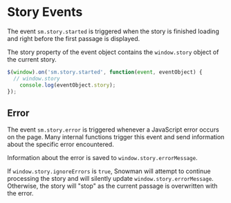 # Story Events

The event `sm.story.started` is triggered when the story is finished loading and right before the first passage is displayed.

The story property of the event object contains the `window.story` object of the current story.

```javascript
$(window).on('sm.story.started', function(event, eventObject) {
  // window.story
    console.log(eventObject.story);
});
```

## Error

The event `sm.story.error` is triggered whenever a JavaScript error occurs on the page. Many internal functions trigger this event and send information about the specific error encountered.

Information about the error is saved to `window.story.errorMessage`.

If `window.story.ignoreErrors` is `true`, Snowman will attempt to continue processing the story and will silently update `window.story.errorMessage`. Otherwise, the story will "stop" as the current passage is overwritten with the error.
